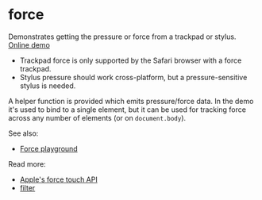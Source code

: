 # force

Demonstrates getting the pressure or force from a trackpad or stylus. [Online demo](https://clinth.github.io/ixfx-demos/pointer/force/)

* Trackpad force is only supported by the Safari browser with a force trackpad.
* Stylus pressure should work cross-platform, but a pressure-sensitive stylus is needed.

A helper function is provided which emits pressure/force data. In the demo it's used to bind to a single element, but it can be used for tracking force across any number of elements (or on `document.body`).

See also:
* [Force playground](https://clinth.github.io/ixfx-play/pointer/force/index.html)

Read more:
* [Apple's force touch API](https://developer.apple.com/library/archive/documentation/AppleApplications/Conceptual/SafariJSProgTopics/RespondingtoForceTouchEventsfromJavaScript.html)
* [filter](https://developer.mozilla.org/en-US/docs/Web/CSS/filter)